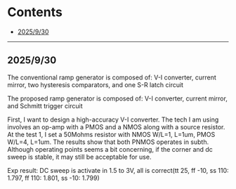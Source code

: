 # Contents
- [2025/9/30](#2025930)

---

## 2025/9/30
The conventional ramp generator is composed of: V-I converter, current mirror, two hysteresis comparators, and one S-R latch circuit

The proposed ramp generator is composed of: V-I converter, current mirror, and Schmitt trigger circuit

First, I want to design a high-accuracy V-I converter.
The tech I am using involves an op-amp with a PMOS and a NMOS along with a source resistor. 
At the test 1, I set a 50Mohms resistor with NMOS W/L=1, L=1um, PMOS W/L=4, L=1um.
The results show that both PNMOS operates in subth.
Although operating points seems a bit concerning, if the corner and dc sweep is stable, it may still be acceptable for use.

Exp result: DC sweep is activate in 1.5 to 3V, all is correct(tt 25, ff -10, ss 110: 1.797, ff 110: 1.801, ss -10: 1.799)

